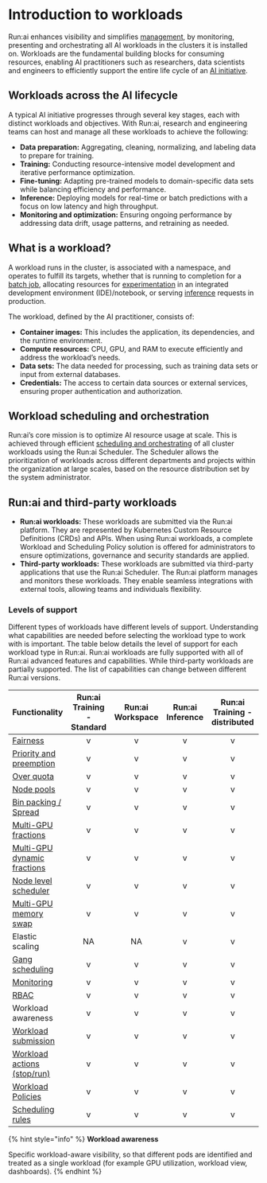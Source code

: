 # Introduction to workloads

Run:ai enhances visibility and simplifies [management](../docs/overviews/managing-workloads.md), by monitoring, presenting and orchestrating all AI workloads in the clusters it is installed on. Workloads are the fundamental building blocks for consuming resources, enabling AI practitioners such as researchers, data scientists and engineers to efficiently support the entire life cycle of an [AI initiative](../platform-admin/aiinitiatives/overview.md).

## Workloads across the AI lifecycle

A typical AI initiative progresses through several key stages, each with distinct workloads and objectives. With Run:ai, research and engineering teams can host and manage all these workloads to achieve the following:

* **Data preparation:** Aggregating, cleaning, normalizing, and labeling data to prepare for training.
* **Training:** Conducting resource-intensive model development and iterative performance optimization.
* **Fine-tuning:** Adapting pre-trained models to domain-specific data sets while balancing efficiency and performance.
* **Inference:** Deploying models for real-time or batch predictions with a focus on low latency and high throughput.
* **Monitoring and optimization:** Ensuring ongoing performance by addressing data drift, usage patterns, and retraining as needed.

## What is a workload?

A workload runs in the cluster, is associated with a namespace, and operates to fulfill its targets, whether that is running to completion for a [batch job](workload-types.md#training-scaling-resources-for-model-development), allocating resources for [experimentation](workload-types.md#workspaces-the-experimentation-phase) in an integrated development environment (IDE)/notebook, or serving [inference](workload-types.md#inference-deploying-and-serving-models) requests in production.

The workload, defined by the AI practitioner, consists of:

* **Container images:** This includes the application, its dependencies, and the runtime environment.
* **Compute resources:** CPU, GPU, and RAM to execute efficiently and address the workload’s needs.
* **Data sets:** The data needed for processing, such as training data sets or input from external databases.
* **Credentials:** The access to certain data sources or external services, ensuring proper authentication and authorization.

## Workload scheduling and orchestration

Run:ai’s core mission is to optimize AI resource usage at scale. This is achieved through efficient [scheduling and orchestrating](../Researcher/scheduling/the-runai-scheduler.md) of all cluster workloads using the Run:ai Scheduler. The Scheduler allows the prioritization of workloads across different departments and projects within the organization at large scales, based on the resource distribution set by the system administrator.

## Run:ai and third-party workloads

* **Run:ai workloads:** These workloads are submitted via the Run:ai platform. They are represented by Kubernetes Custom Resource Definitions (CRDs) and APIs. When using Run:ai workloads, a complete Workload and Scheduling Policy solution is offered for administrators to ensure optimizations, governance and security standards are applied.
* **Third-party workloads:** These workloads are submitted via third-party applications that use the Run:ai Scheduler. The Run:ai platform manages and monitors these workloads. They enable seamless integrations with external tools, allowing teams and individuals flexibility.

### Levels of support

Different types of workloads have different levels of support. Understanding what capabilities are needed before selecting the workload type to work with is important. The table below details the level of support for each workload type in Run:ai. Run:ai workloads are fully supported with all of Run:ai advanced features and capabilities. While third-party workloads are partially supported. The list of capabilities can change between different Run:ai versions.

| Functionality                                                                                                                                                | Run:ai Training - Standard | Run:ai Workspace | Run:ai Inference | Run:ai Training - distributed | Third-party workloads |
| ------------------------------------------------------------------------------------------------------------------------------------------------------------ | :------------------------: | :--------------: | :--------------: | :---------------------------: | --------------------- |
| [Fairness](../scheduling-and-resource-optimization/scheduling/runai-scheduler-concepts-and-principles.md#fairness-fair-resource-distribution)                |              v             |         v        |         v        |               v               | v                     |
| [Priority and preemption](../scheduling-and-resource-optimization/scheduling/runai-scheduler-concepts-and-principles.md#priority-and-preemption)             |              v             |         v        |         v        |               v               | v                     |
| [Over quota](../scheduling-and-resource-optimization/scheduling/runai-scheduler-concepts-and-principles.md#over-quota)                                       |              v             |         v        |         v        |               v               | v                     |
| [Node pools](../manage-ai-initiatives/managing-your-resources/node-pools.md)                                                                                 |              v             |         v        |         v        |               v               | v                     |
| [Bin packing / Spread](../scheduling-and-resource-optimization/scheduling/runai-scheduler-concepts-and-principles.md#placement-strategy-bin-pack-and-spread) |              v             |         v        |         v        |               v               | v                     |
| [Multi-GPU fractions](../scheduling-and-resource-optimization/resource-optimization/gpu-fractions.md)                                                        |              v             |         v        |         v        |               v               | v                     |
| [Multi-GPU dynamic fractions](../scheduling-and-resource-optimization/resource-optimization/dynamic-gpu-fractions.md)                                        |              v             |         v        |         v        |               v               | v                     |
| [Node level scheduler](../scheduling-and-resource-optimization/resource-optimization/node-level-scheduler.md)                                                |              v             |         v        |         v        |               v               | v                     |
| [Multi-GPU memory swap](../scheduling-and-resource-optimization/resource-optimization/gpu-memory-swap.md)                                                    |              v             |         v        |         v        |               v               | v                     |
| Elastic scaling                                                                                                                                              |             NA             |        NA        |         v        |               v               | v                     |
| [Gang scheduling](../scheduling-and-resource-optimization/scheduling/runai-scheduler-concepts-and-principles.md#gang-scheduling)                             |              v             |         v        |         v        |               v               | v                     |
| [Monitoring](../infrastructure-procedures/runai-system-monitoring.md)                                                                                        |              v             |         v        |         v        |               v               | v                     |
| [RBAC](../authentication-and-authorization/authentication-and-authorization.md#role-based-access-control-rbac-in-run-ai)                                     |              v             |         v        |         v        |               v               |                       |
| Workload awareness                                                                                                                                           |              v             |         v        |         v        |               v               |                       |
| [Workload submission](workloads.md)                                                                                                                          |              v             |         v        |         v        |               v               |                       |
| [Workload actions (stop/run)](workloads.md)                                                                                                                  |              v             |         v        |         v        |               v               |                       |
| [Workload Policies](../policies/workload-policies.md)                                                                                                        |              v             |         v        |         v        |               v               |                       |
| [Scheduling rules](../policies/scheduling-rules.md)                                                                                                          |              v             |         v        |         v        |               v               |                       |

{% hint style="info" %}
**Workload awareness**

Specific workload-aware visibility, so that different pods are identified and treated as a single workload (for example GPU utilization, workload view, dashboards).
{% endhint %}

